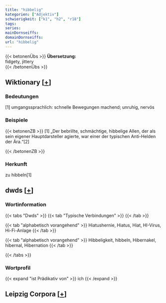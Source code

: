 ```yaml
---
title: "hibbelig"
kategorien: ["Adjektiv"]
schwierigkeit: ["k1", "h2", "r18"]
tags:
series:
mainDornseiffs:
domainDornseiffs:
url: "hibbelig"
---
```


{{< betonenÜbs >}}
**Übersetzung:**  
fidgety, jittery  
{{< /betonenÜbs >}}

## Wiktionary [[+](https://de.wiktionary.org/wiki/hibbelig)]

### Bedeutungen
[1] umgangssprachlich: schnelle Bewegungen machend; unruhig, nervös  

### Beispiele
{{< betonenZB >}}
[1] „Der bebrillte, schmächtige, hibbelige Allen, der als sein eigener Hauptdarsteller agierte, war einer der typischen Anti-Helden der Ära.“[2]  

{{< /betonenZB >}}
### Herkunft
zu hibbeln[1]  



## dwds [[+](https://www.dwds.de/wb/hibbelig)]

### Wortinformation
{{< tabs "Dwds" >}}
{{< tab "Typische Verbindungen" >}}
{{< /tab >}}

{{< tab "alphabetisch vorangehend" >}}
Hiatushernie, Hiatus, Hiat, HI-Virus, Hi-Fi-Anlage
{{< /tab >}}

{{< tab "alphabetisch vorangehend" >}}
Hibbeligkeit, hibbeln, Hibernakel, hibernal, Hibernation
{{< /tab >}}

{{< /tabs >}}

### Wortprofil
{{< expand "ist Prädikativ von" >}} ich {{< /expand >}}

## Leipzig Corpora [[+](https://corpora.uni-leipzig.de/en/res?word=hibbelig&corpusId=deu_newscrawl-public_2018)]

